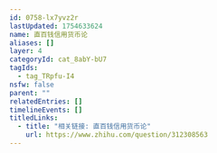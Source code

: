 ```yaml
---
id: 0758-lx7yvz2r
lastUpdated: 1754633624
name: 直百钱信用货币论
aliases: []
layer: 4
categoryId: cat_8abY-bU7
tagIds:
  - tag_TRpfu-I4
nsfw: false
parent: ""
relatedEntries: []
timelineEvents: []
titledLinks:
  - title: "相关链接: 直百钱信用货币论"
    url: https://www.zhihu.com/question/312308563
---
```


